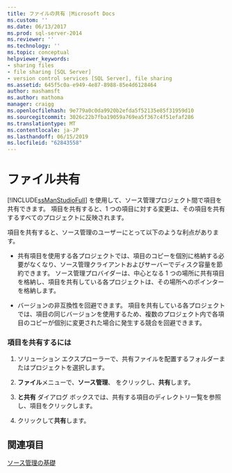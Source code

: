 ```yaml
---
title: ファイルの共有 |Microsoft Docs
ms.custom: ''
ms.date: 06/13/2017
ms.prod: sql-server-2014
ms.reviewer: ''
ms.technology: ''
ms.topic: conceptual
helpviewer_keywords:
- sharing files
- file sharing [SQL Server]
- version control services [SQL Server], file sharing
ms.assetid: 645f5c0a-e949-4e87-8988-85e4d6128464
author: mashamsft
ms.author: mathoma
manager: craigg
ms.openlocfilehash: 9e779a0c0da9920b2efda5f52135e85f31959d10
ms.sourcegitcommit: 3026c22b7fba19059a769ea5f367c4f51efaf286
ms.translationtype: MT
ms.contentlocale: ja-JP
ms.lasthandoff: 06/15/2019
ms.locfileid: "62843558"
---
```

# <a name="share-files"></a>ファイル共有
  [!INCLUDE[ssManStudioFull](../includes/ssmanstudiofull-md.md)] を使用して、ソース管理プロジェクト間で項目を共有できます。 項目を共有すると、1 つの項目に対する変更は、その項目を共有するすべてのプロジェクトに反映されます。  
  
 項目を共有すると、ソース管理のユーザーにとって以下のような利点があります。  
  
-   共有項目を使用する各プロジェクトでは、項目のコピーを個別に格納する必要がなくなり、ソース管理クライアントおよびサーバーでディスク容量を節約できます。 ソース管理プロバイダーは、中心となる 1 つの場所に共有項目を格納し、項目を共有している各プロジェクトは、その場所へのポインターを格納します。  
  
-   バージョンの非互換性を回避できます。 項目を共有している各プロジェクトでは、項目の同じバージョンを使用するため、複数のプロジェクト内で各項目のコピーが個別に変更された場合に発生する競合を回避できます。  
  
### <a name="to-share-an-item"></a>項目を共有するには  
  
1.  ソリューション エクスプローラーで、共有ファイルを配置するフォルダーまたはプロジェクトを選択します。  
  
2.  **ファイル**メニューで、**ソース管理**、 をクリックし、**共有**します。  
  
3.  **と共有** ダイアログ ボックスでは、共有する項目のディレクトリ一覧を参照し、項目をクリックします。  
  
4.  クリックして**共有**します。  
  
## <a name="see-also"></a>関連項目  
 [ソース管理の基礎](../../2014/database-engine/source-control-basics.md)  
  
  
